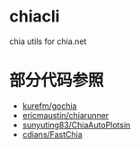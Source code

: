 # chiacli
chia utils for chia.net

# 部分代码参照
- [kurefm/gochia](https://github.com/kurefm/gochia)
- [ericmaustin/chiarunner](https://github.com/ericmaustin/chiarunner)
- [sunyuting83/ChiaAutoPlotsin](https://github.com/sunyuting83/ChiaAutoPlotsing)
- [cdians/FastChia](https://github.com/cdians/FastChia)
